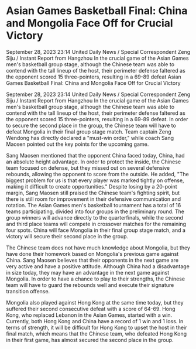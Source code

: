#  Asian Games Basketball Final: China and Mongolia Face Off for Crucial Victory 

September 28, 2023 23:14 United Daily News / Special Correspondent Zeng Siju / Instant Report from Hangzhou In the crucial game of the Asian Games men's basketball group stage, although the Chinese team was able to contend with the tall lineup of the host, their perimeter defense faltered as the opponent scored 15 three-pointers, resulting in a 69-89 defeat 
  Asian Games Basketball Final: China and Mongolia Face Off for Crucial Victory 

September 28, 2023 23:14 United Daily News / Special Correspondent Zeng Siju / Instant Report from Hangzhou In the crucial game of the Asian Games men's basketball group stage, although the Chinese team was able to contend with the tall lineup of the host, their perimeter defense faltered as the opponent scored 15 three-pointers, resulting in a 69-89 defeat. In order to secure the second place in the group, the Chinese team will have to defeat Mongolia in their final group stage match. Team captain Zeng Wendong has directly declared a "must-win order," while coach Sang Maosen pointed out the key points for the upcoming game.

Sang Maosen mentioned that the opponent China faced today, China, had an absolute height advantage. In order to protect the inside, the Chinese team focused on defense, but they missed out on several defensive rebounds, allowing the opponent to score from the outside. He added, "The biggest problem for us is that every player was marked tightly on offense, making it difficult to create opportunities." Despite losing by a 20-point margin, Sang Maosen still praised the Chinese team's fighting spirit, but there is still room for improvement in their defensive communication and rotation. The Asian Games men's basketball tournament has a total of 16 teams participating, divided into four groups in the preliminary round. The group winners will advance directly to the quarterfinals, while the second and third place teams will compete in crossover matches for the remaining four spots. China will face Mongolia in their final group stage match, and a victory will secure their second place in the group.

The Chinese team does not have much knowledge about Mongolia, but they have done their homework based on Mongolia's previous game against China. Sang Maosen believes that their opponents in the next game are very active and have a positive attitude. Although China had a disadvantage in size today, they may have an advantage in the next game against Mongolia. In order to have a chance to play to their strengths, the Chinese team will have to guard the rebounds well and execute their signature transition offense.

Mongolia also played against Hong Kong at the same time today, but they suffered their second consecutive defeat with a score of 64-69. Hong Kong, who replaced Lebanon in the Asian Games, started with a win. Currently, both Hong Kong and China have a record of 1 win and 1 loss. In terms of strength, it will be difficult for Hong Kong to upset the host in their final match, which means that the Chinese team, who defeated Hong Kong in their first game, has almost secured the second place in the group.